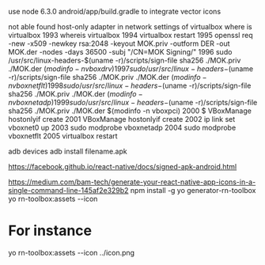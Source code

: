 use node 6.3.0
android/app/build.gradle to integrate vector icons

not able found host-only adapter in network settings of virtualbox
where is virtualbox
 1993  whereis virtualbox
 1994  virtualbox restart
 1995  openssl req -new -x509 -newkey rsa:2048 -keyout MOK.priv -outform DER -out MOK.der -nodes -days 36500 -subj "/CN=MOK Signing/"
 1996  sudo /usr/src/linux-headers-$(uname -r)/scripts/sign-file sha256 ./MOK.priv ./MOK.der $(modinfo -n vboxdrv)
 1997  sudo /usr/src/linux-headers-$(uname -r)/scripts/sign-file sha256 ./MOK.priv ./MOK.der $(modinfo -n vboxnetflt)
 1998  sudo /usr/src/linux-headers-$(uname -r)/scripts/sign-file sha256 ./MOK.priv ./MOK.der $(modinfo -n vboxnetadp)
 1999  sudo /usr/src/linux-headers-$(uname -r)/scripts/sign-file sha256 ./MOK.priv ./MOK.der $(modinfo -n vboxpci)
 2000  $ VBoxManage hostonlyif create
 2001  VBoxManage hostonlyif create
 2002  ip link set vboxnet0 up
 2003  sudo modprobe vboxnetadp
 2004  sudo modprobe vboxnetflt
 2005  virtualbox restart

adb devices
adb install filename.apk

https://facebook.github.io/react-native/docs/signed-apk-android.html


https://medium.com/bam-tech/generate-your-react-native-app-icons-in-a-single-command-line-145af2e329b2
npm install -g yo generator-rn-toolbox
yo rn-toolbox:assets --icon <path to your icon>
# For instance
yo rn-toolbox:assets --icon ../icon.png